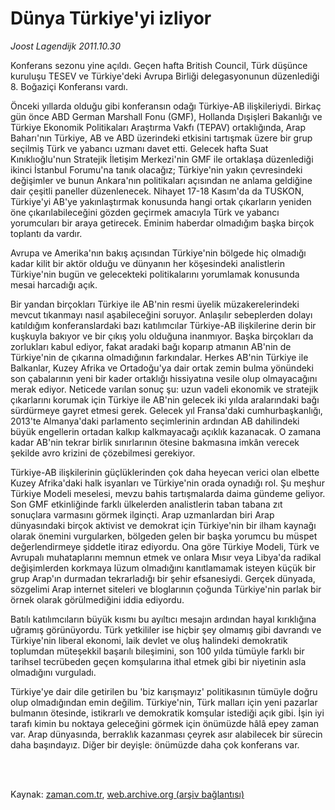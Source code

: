 # Dünya Türkiye'yi izliyor

*Joost Lagendijk 2011.10.30*

<td class="columnist-detail">
<p>Konferans sezonu yine açıldı. Geçen hafta British Council, Türk düşünce kuruluşu TESEV ve Türkiye'deki Avrupa Birliği delegasyonunun düzenlediği 8. Boğaziçi Konferansı vardı.</p>
<p>
<div id="haberMetinDiv">
<p>Önceki yıllarda olduğu gibi konferansın odağı Türkiye-AB ilişkileriydi. Birkaç gün önce ABD German Marshall Fonu (GMF), Hollanda Dışişleri Bakanlığı ve Türkiye Ekonomik Politikaları Araştırma Vakfı (TEPAV) ortaklığında, Arap Baharı'nın Türkiye, AB ve ABD üzerindeki etkisini tartışmak üzere bir grup seçilmiş Türk ve yabancı uzmanı davet etti. Gelecek hafta Suat Kınıklıoğlu'nun Stratejik İletişim Merkezi'nin GMF ile ortaklaşa düzenlediği ikinci İstanbul Forumu'na tanık olacağız; Türkiye'nin yakın çevresindeki değişimler ve bunun Ankara'nın politikaları açısından ne anlama geldiğine dair çeşitli paneller düzenlenecek. Nihayet 17-18 Kasım'da da TUSKON, Türkiye'yi AB'ye yakınlaştırmak konusunda hangi ortak çıkarların yeniden öne çıkarılabileceğini gözden geçirmek amacıyla Türk ve yabancı yorumcuları bir araya getirecek. Eminim haberdar olmadığım başka birçok toplantı da vardır.
<p>Avrupa ve Amerika'nın bakış açısından Türkiye'nin bölgede hiç olmadığı kadar kilit bir aktör olduğu ve dünyanın her köşesindeki analistlerin Türkiye'nin bugün ve gelecekteki politikalarını yorumlamak konusunda mesai harcadığı açık.
<p>Bir yandan birçokları Türkiye ile AB'nin resmi üyelik müzakerelerindeki mevcut tıkanmayı nasıl aşabileceğini soruyor. Anlaşılır sebeplerden dolayı katıldığım konferanslardaki bazı katılımcılar Türkiye-AB ilişkilerine derin bir kuşkuyla bakıyor ve bir çıkış yolu olduğuna inanmıyor. Başka birçokları da zorlukları kabul ediyor, fakat aradaki bağı koparıp atmanın AB'nin de Türkiye'nin de çıkarına olmadığının farkındalar. Herkes AB'nin Türkiye ile Balkanlar, Kuzey Afrika ve Ortadoğu'ya dair ortak zemin bulma yönündeki son çabalarının yeni bir kader ortaklığı hissiyatına vesile olup olmayacağını merak ediyor. Neticede varılan sonuç şu: uzun vadeli ekonomik ve stratejik çıkarlarını korumak için Türkiye ile AB'nin gelecek iki yılda aralarındaki bağı sürdürmeye gayret etmesi gerek. Gelecek yıl Fransa'daki cumhurbaşkanlığı, 2013'te Almanya'daki parlamento seçimlerinin ardından AB dahilindeki büyük engellerin ortadan kalkıp kalkmayacağı açıklık kazanacak. O zamana kadar AB'nin tekrar birlik sınırlarının ötesine bakmasına imkân verecek şekilde avro krizini de çözebilmesi gerekiyor.
<p>Türkiye-AB ilişkilerinin güçlüklerinden çok daha heyecan verici olan elbette Kuzey Afrika'daki halk isyanları ve Türkiye'nin orada oynadığı rol. Şu meşhur Türkiye Modeli meselesi, mevzu bahis tartışmalarda daima gündeme geliyor. Son GMF etkinliğinde farklı ülkelerden analistlerin taban tabana zıt sonuçlara varmasını görmek ilginçti. Arap uzmanlardan biri Arap dünyasındaki birçok aktivist ve demokrat için Türkiye'nin bir ilham kaynağı olarak önemini vurgularken, bölgeden gelen bir başka yorumcu bu müspet değerlendirmeye şiddetle itiraz ediyordu. Ona göre Türkiye Modeli, Türk ve Avrupalı muhataplarını memnun etmek ve onlara Mısır veya Libya'da radikal değişimlerden korkmaya lüzum olmadığını kanıtlamamak isteyen küçük bir grup Arap'ın durmadan tekrarladığı bir şehir efsanesiydi. Gerçek dünyada, sözgelimi Arap internet siteleri ve bloglarının çoğunda Türkiye'nin parlak bir örnek olarak görülmediğini iddia ediyordu.
<p>Batılı katılımcıların büyük kısmı bu ayıltıcı mesajın ardından hayal kırıklığına uğramış görünüyordu. Türk yetkililer ise hiçbir şey olmamış gibi davrandı ve Türkiye'nin liberal ekonomi, laik devlet ve oluş halindeki demokratik toplumdan müteşekkil başarılı bileşimini, son 100 yılda tümüyle farklı bir tarihsel tecrübeden geçen komşularına ithal etmek gibi bir niyetinin asla olmadığını vurguladı.
<p>Türkiye'ye dair dile getirilen bu 'biz karışmayız' politikasının tümüyle doğru olup olmadığından emin değilim. Türkiye'nin, Türk malları için yeni pazarlar bulmanın ötesinde, istikrarlı ve demokratik komşular istediği açık gibi. İşin iyi tarafı kimin bu noktaya geleceğini görmek için önümüzde hâlâ epey zaman var. Arap dünyasında, berraklık kazanması çeyrek asır alabilecek bir sürecin daha başındayız. Diğer bir deyişle: önümüzde daha çok konferans var. </p></p></p></p></p></p></div>
</p>


<p><br>
		 </br></p></td>

Kaynak: [zaman.com.tr](http://zaman.com.tr/yazar.do?yazino=1196432), [web.archive.org (arşiv bağlantısı)](http://web.archive.org/web/20120101222824/http://www.zaman.com.tr:80/yazar.do?yazino=1196432)
